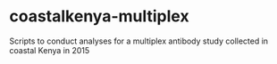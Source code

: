 # coastalkenya-multiplex
Scripts to conduct analyses for a multiplex antibody study collected in coastal Kenya in 2015
